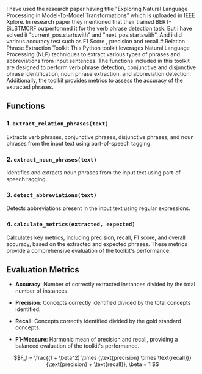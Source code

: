 I have used the research paper having title "Exploring Natural Language Processing in Model-To-Model Transformations" which is uploaded in IEEE Xplore. In research paper they mentioned that their trained BERT-BiLSTMCRF outperformed it for the verb phrase detection task. But i have solved it "current_pos.startswith" and "next_pos.startswith". And i did various accuracy test such as F1 Score , precision and recall.# Relation Phrase Extraction Toolkit
This Python toolkit leverages Natural Language Processing (NLP) techniques to extract various types of phrases and abbreviations from input sentences. The functions included in this toolkit are designed to perform verb phrase detection, conjunctive and disjunctive phrase identification, noun phrase extraction, and abbreviation detection. Additionally, the toolkit provides metrics to assess the accuracy of the extracted phrases.

## Functions

### 1. `extract_relation_phrases(text)`

Extracts verb phrases, conjunctive phrases, disjunctive phrases, and noun phrases from the input text using part-of-speech tagging.

### 2. `extract_noun_phrases(text)`

Identifies and extracts noun phrases from the input text using part-of-speech tagging.

### 3. `detect_abbreviations(text)`

Detects abbreviations present in the input text using regular expressions.

### 4. `calculate_metrics(extracted, expected)`

Calculates key metrics, including precision, recall, F1 score, and overall accuracy, based on the extracted and expected phrases. These metrics provide a comprehensive evaluation of the toolkit's performance.

## Evaluation Metrics

- **Accuracy**: Number of correctly extracted instances divided by the total number of instances.

- **Precision**: Concepts correctly identified divided by the total concepts identified.

- **Recall**: Concepts correctly identified divided by the gold standard concepts.

- **F1-Measure**: Harmonic mean of precision and recall, providing a balanced evaluation of the toolkit's performance.

```math
F_1 = \frac{(1 + \beta^2) \times (\text{precision} \times \text{recall})}{\text{precision} + \text{recall}}, \beta = 1
